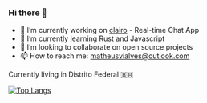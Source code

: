 ### Hi there 👋

- 🔭 I’m currently working on [clairo](https://github.com/ma-alves/clairo) - Real-time Chat App
- 🌱 I’m currently learning Rust and Javascript
- 👯 I’m looking to collaborate on open source projects
- 📫 How to reach me: matheusvialves@outlook.com

Currently living in Distrito Federal 🇧🇷

[![Top Langs](https://github-readme-stats.vercel.app/api/top-langs/?username=ma-alves&layout=compact)](https://github.com/anuraghazra/github-readme-stats)
